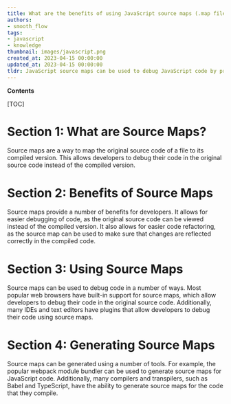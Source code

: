 ```yaml
---
title: What are the benefits of using JavaScript source maps (.map files)?
authors:
- smooth_flow
tags:
- javascript
- knowledge
thumbnail: images/javascript.png
created_at: 2023-04-15 00:00:00
updated_at: 2023-04-15 00:00:00
tldr: JavaScript source maps can be used to debug JavaScript code by providing a mapping between the generated code and the original source code.
---
```


**Contents**

[TOC]

# Section 1: What are Source Maps?
Source maps are a way to map the original source code of a file to its compiled version. This allows developers to debug their code in the original source code instead of the compiled version.

# Section 2: Benefits of Source Maps
Source maps provide a number of benefits for developers. It allows for easier debugging of code, as the original source code can be viewed instead of the compiled version. It also allows for easier code refactoring, as the source map can be used to make sure that changes are reflected correctly in the compiled code.

# Section 3: Using Source Maps
Source maps can be used to debug code in a number of ways. Most popular web browsers have built-in support for source maps, which allow developers to debug their code in the original source code. Additionally, many IDEs and text editors have plugins that allow developers to debug their code using source maps.

# Section 4: Generating Source Maps
Source maps can be generated using a number of tools. For example, the popular webpack module bundler can be used to generate source maps for JavaScript code. Additionally, many compilers and transpilers, such as Babel and TypeScript, have the ability to generate source maps for the code that they compile.
